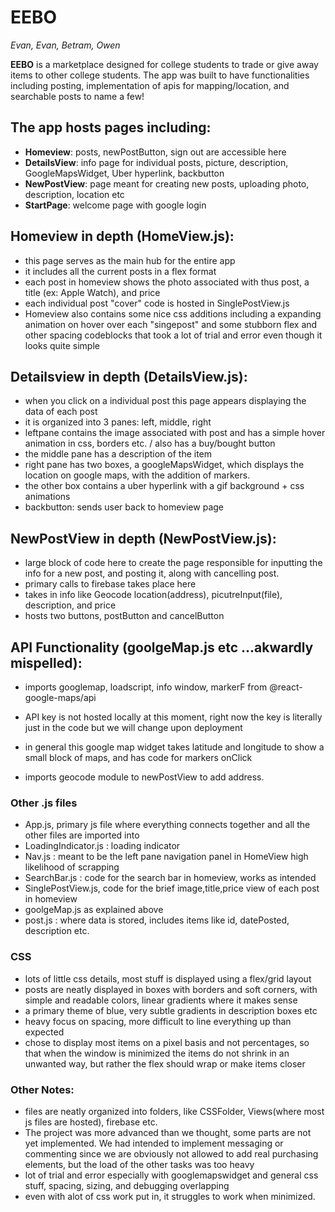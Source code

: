 # **EEBO**
 _Evan, Evan, Betram, Owen_

**EEBO** is a marketplace designed for college students to trade or give away items to other college students. 
The app was built to have functionalities including posting, implementation of apis for mapping/location, and searchable posts to name a few!

## The app hosts pages including:

  * **Homeview**: posts, newPostButton, sign out are accessible here
  * **DetailsView**: info page for individual posts, picture, description, GoogleMapsWidget, Uber hyperlink, backbutton
  * **NewPostView**: page meant for creating new posts, uploading photo, description, location etc
  * **StartPage**: welcome page with google login
  
## Homeview in depth (HomeView.js):
  * this page serves as the main hub for the entire app
  * it includes all the current posts in a flex format
  * each post in homeview shows the photo associated with thus post, a title (ex: Apple Watch), and price
  * each individual post "cover" code is hosted in SinglePostView.js
  * Homeview also contains some nice css additions including a expanding animation on hover over each "singepost" and some stubborn flex and other spacing codeblocks that took a lot of trial and error even though it looks quite simple

## Detailsview in depth (DetailsView.js):
  * when you click on a individual post this page appears displaying the data of each post
  * it is organized into 3 panes: left, middle, right
  * leftpane contains the image associated with post and has a simple hover animation in css, borders etc. / also has a buy/bought button
  * the middle pane has a description of the item
  * right pane has two boxes, a googleMapsWidget, which displays the location on google maps, with the addition of markers. 
  * the other box contains a uber hyperlink with a gif background + css animations
  * backbutton: sends user back to homeview page

## NewPostView in depth (NewPostView.js):
  * large block of code here to create the page responsible for inputting the info for a new post, and posting it, along with cancelling post.
  * primary calls to firebase takes place here
  * takes in info like Geocode location(address), picutreInput(file), description, and price
  * hosts two buttons, postButton and cancelButton

## API Functionality (goolgeMap.js etc ...akwardly mispelled):
  * imports googlemap, loadscript, info window, markerF from @react-google-maps/api
  * API key is not hosted locally at this moment, right now the key is literally just in the code but we will change upon deployment
  * in general this google map widget takes latitude and longitude to show a small block of maps, and has code for markers onClick

  * imports geocode module to newPostView to add address.

### Other .js files
  * App.js, primary js file where everything connects together and all the other files are imported into
  * LoadingIndicator.js : loading indicator
  * Nav.js : meant to be the left pane navigation panel in HomeView high likelihood of scrapping
  * SearchBar.js : code for the search bar in homeview, works as intended
  * SinglePostView.js, code for the brief image,title,price view of each post in homeview
  * goolgeMap.js as explained above
  * post.js : where data is stored, includes items like id, datePosted, description etc.

### CSS
  * lots of little css details, most stuff is displayed using a flex/grid layout
  * posts are neatly displayed in boxes with borders and soft corners, with simple and readable colors, linear gradients where it makes sense
  * a primary theme of blue, very subtle gradients in description boxes etc
  * heavy focus on spacing, more difficult to line everything up than expected
  * chose to display most items on a pixel basis and not percentages, so that when the window is minimized the items do not shrink in an unwanted way, but rather the flex should wrap or make items closer

### Other Notes:
  * files are neatly organized into folders, like CSSFolder, Views(where most js files are hosted), firebase etc.
  * The project was more advanced than we thought, some parts are not yet implemented. We had intended to implement messaging or commenting since we are obviously not allowed to add real purchasing elements, but the load of the other tasks was too heavy
  * lot of trial and error especially with googlemapswidget and general css stuff, spacing, sizing, and debugging overlapping
  * even with alot of css work put in, it struggles to work when minimized.
  

